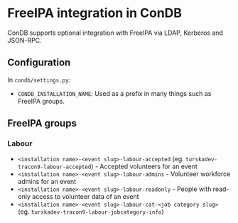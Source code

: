 # FreeIPA integration in ConDB

ConDB supports optional integration with FreeIPA via LDAP, Kerberos and JSON-RPC.

## Configuration

In `condb/settings.py`:

* `CONDB_INSTALLATION_NAME`: Used as a prefix in many things such as FreeIPA groups.

## FreeIPA groups

### Labour

* `<installation name>-<event slug>-labour-accepted` (eg. `turskadev-tracon9-labour-accepted`) - Accepted volunteers for an event
* `<installation name>-<event slug>-labour-admins` - Volunteer workforce admins for an event
* `<installation name>-<event slug>-labour-readonly` - People with read-only access to volunteer data of an event
* `<installation name>-<event slug>-labour-cat-<job category slug>` (eg. `turskadev-tracon9-labour-jobcategory-info`)
